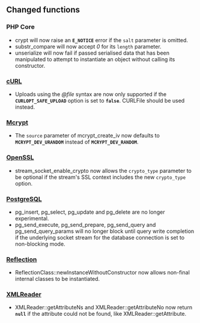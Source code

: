 Changed functions
-----------------

### PHP Core

-   <span class="simpara"> <span class="function">crypt</span> will now
    raise an **`E_NOTICE`** error if the `salt` parameter is omitted.
    </span>
-   <span class="simpara"> <span class="function">substr\_compare</span>
    will now accept *0* for its `length` parameter. </span>
-   <span class="simpara"> <span class="function">unserialize</span>
    will now fail if passed serialised data that has been manipulated to
    attempt to instantiate an object without calling its constructor.
    </span>

### <a href="/book/curl.html" class="link">cURL</a>

-   <span class="simpara"> Uploads using the *@file* syntax are now only
    supported if the **`CURLOPT_SAFE_UPLOAD`** option is set to
    **`false`**. <span class="classname">CURLFile</span> should be used
    instead. </span>

### <a href="/book/mcrypt.html" class="link">Mcrypt</a>

-   <span class="simpara"> The `source` parameter of <span
    class="function">mcrypt\_create\_iv</span> now defaults to
    **`MCRYPT_DEV_URANDOM`** instead of **`MCRYPT_DEV_RANDOM`**. </span>

### <a href="/book/openssl.html" class="link">OpenSSL</a>

-   <span class="simpara"> <span
    class="function">stream\_socket\_enable\_crypto</span> now allows
    the `crypto_type` parameter to be optional if the stream's SSL
    context includes the new `crypto_type` option. </span>

### <a href="/book/pgsql.html" class="link">PostgreSQL</a>

-   <span class="simpara"> <span class="function">pg\_insert</span>,
    <span class="function">pg\_select</span>, <span
    class="function">pg\_update</span> and <span
    class="function">pg\_delete</span> are no longer experimental.
    </span>
-   <span class="simpara"> <span
    class="function">pg\_send\_execute</span>, <span
    class="function">pg\_send\_prepare</span>, <span
    class="function">pg\_send\_query</span> and <span
    class="function">pg\_send\_query\_params</span> will no longer block
    until query write completion if the underlying socket stream for the
    database connection is set to non-blocking mode. </span>

### <a href="/book/reflection.html" class="link">Reflection</a>

-   <span class="simpara"> <span
    class="methodname">ReflectionClass::newInstanceWithoutConstructor</span>
    now allows non-final internal classes to be instantiated. </span>

### <a href="/book/xmlreader.html" class="link">XMLReader</a>

-   <span class="simpara"> <span
    class="methodname">XMLReader::getAttributeNs</span> and <span
    class="methodname">XMLReader::getAttributeNo</span> now return
    **`null`** if the attribute could not be found, like <span
    class="methodname">XMLReader::getAttribute</span>. </span>
